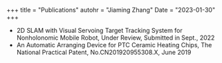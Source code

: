 +++
title = "Publications"
autohr = "Jiaming Zhang"
Date = "2023-01-30"
+++

 - 2D SLAM with Visual Servoing Target Tracking System for Nonholonomic Mobile Robot, Under Review, Submitted in Sept., 2022
 - An Automatic Arranging Device for PTC Ceramic Heating Chips, The National Practical Patent,
No.CN201920955308.X, June 2019

